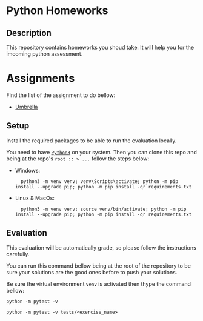 # Python Homeworks

## Description

This repository contains homeworks you shoud take. It will help you for the imcoming python assessment.

# Assignments
Find the list of the assignment to do bellow:
- [Umbrella](/umbrella/)

## Setup
Install the required packages to be able to run the evaluation locally.

You need to have [`Python3`](https://www.python.org/) on your system. Then you can clone this repo and being at the repo's `root :: > ...`  follow the steps below:

- Windows:
        
        python3 -m venv venv; venv\Scripts\activate; python -m pip install --upgrade pip; python -m pip install -qr requirements.txt  

- Linux & MacOs:
        
        python3 -m venv venv; source venv/bin/activate; python -m pip install --upgrade pip; python -m pip install -qr requirements.txt  

## Evaluation
This evaluation will be automatically grade, so please follow the instructions carefully. 

You can run this command bellow being at the root of the repository to be sure your solutions are the good ones before to push your solutions.

Be sure the virtual environment `venv` is activated then thype the command bellow: 

```command
python -m pytest -v
```

```command
python -m pytest -v tests/<exercise_name>
```
